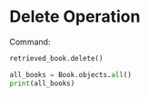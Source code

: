 # Delete Operation

Command:
```python
retrieved_book.delete()

all_books = Book.objects.all()
print(all_books)